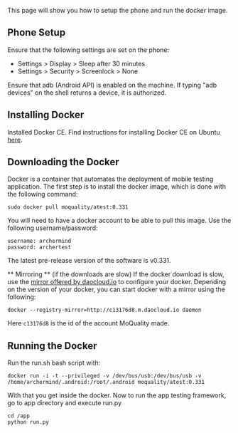 This page will show you how to setup the phone and run the docker image.

## Phone Setup

Ensure that the following settings are set on the phone:

* Settings &gt; Display &gt; Sleep after 30 minutes
* Settings &gt; Security &gt; Screenlock &gt; None

Ensure that adb \(Android API\) is enabled on the machine. If typing "adb devices" on the shell returns a device, it is authorized.

## Installing Docker

Installed Docker CE. Find instructions for installing Docker CE on Ubuntu [here](https://www.docker.com/docker-ubuntu).

## Downloading the Docker

Docker is a container that automates the deployment of mobile testing application. The first step is to install the docker image, which is done with the following command:

```
sudo docker pull moquality/atest:0.331

```

You will need to have a docker account to be able to pull this image. Use the following username/password:

```
username: archermind
password: archertest
```

The latest pre-release version of the software is v0.331.

** Mirroring ** (if the downloads are slow)
If the docker download is slow, use the [mirror offered by daocloud.io](http://stackoverflow.com/questions/28957330/acclerate-docker-pull-in-china-asia) to configure your docker. Depending on the version of your docker, you can start docker with a mirror using the following:

```
docker --registry-mirror=http://c13176d8.m.daocloud.io daemon
```
Here ```c13176d8``` is the id of the account MoQuality made.

## Running the Docker

Run the run.sh bash script with:

```
docker run -i -t --privileged -v /dev/bus/usb:/dev/bus/usb -v /home/archermind/.android:/root/.android moquality/atest:0.331
```

With that you get inside the docker. Now to run the app testing framework, go to app directory and execute run.py

```
cd /app
python run.py
```

### 



